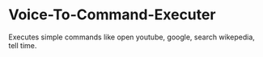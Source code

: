 # Voice-To-Command-Executer
Executes simple commands like open youtube, google, search wikepedia, tell time.
